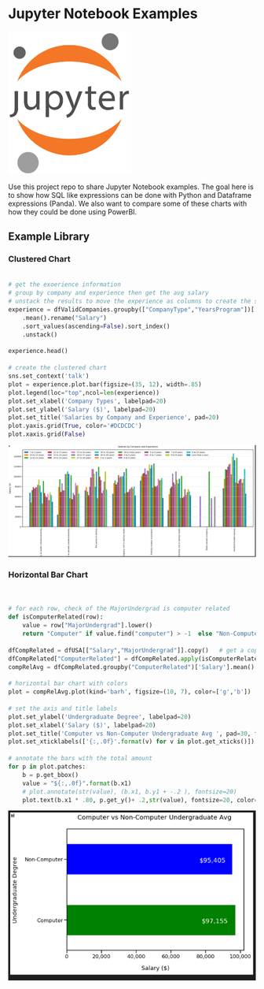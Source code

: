 # Jupyter Notebook Examples
<img src="jupyter.png" width="250px">
<p>
Use this project repo to share Jupyter Notebook examples. The goal here is to show how SQL like expressions can be done with Python and Dataframe expressions (Panda). We also want to compare some of these charts with how they could be done using PowerBI.

## Example Library

### Clustered Chart

```python

# get the exoerience information
# group by company and experience then get the avg salary
# unstack the results to move the experience as columns to create the series
experience = dfValidCompanies.groupby(["CompanyType","YearsProgram"])['Salary']
    .mean().rename("Salary")
    .sort_values(ascending=False).sort_index()
    .unstack()
    
experience.head()

# create the clustered chart
sns.set_context('talk')
plot = experience.plot.bar(figsize=(35, 12), width=.85)
plot.legend(loc="top",ncol=len(experience))
plot.set_xlabel('Company Types', labelpad=20)
plot.set_ylabel('Salary ($)', labelpad=20)
plot.set_title('Salaries by Company and Experience', pad=20)
plot.yaxis.grid(True, color='#DCDCDC')
plot.xaxis.grid(False)

```

<img src="ozkary-python-clustered-bar.png" alt="Clustered Chart">


### Horizontal Bar Chart

```python


# for each row, check of the MajorUndergrad is computer related
def isComputerRelated(row):
    value = row["MajorUndergrad"].lower()
    return "Computer" if value.find("computer") > -1  else "Non-Computer"

dfCompRelated = dfUSA[["Salary","MajorUndergrad"]].copy()   # get a copy of the dataframe and add the ComputerRelated column
dfCompRelated["ComputerRelated"] = dfCompRelated.apply(isComputerRelated, axis=1)  #apply a function call to each row
compRelAvg = dfCompRelated.groupby("ComputerRelated")['Salary'].mean().sort_values(ascending=False)  # get the avg for each category

# horizontal bar chart with colors
plot = compRelAvg.plot(kind='barh', figsize=(10, 7), color=['g','b'])

# set the axis and title labels
plot.set_ylabel('Undergraduate Degree', labelpad=20)
plot.set_xlabel('Salary ($)', labelpad=20)
plot.set_title('Computer vs Non-Computer Undergraduate Avg ', pad=30, fontsize=20)
plot.set_xticklabels(['{:,.0f}'.format(v) for v in plot.get_xticks()])  # format the x series

# annotate the bars with the total amount
for p in plot.patches:
    b = p.get_bbox()        
    value = "${:,.0f}".format(b.x1)
    # plot.annotate(str(value), (b.x1, b.y1 + -.2 ), fontsize=20)
    plot.text(b.x1 * .80, p.get_y()+ .2,str(value), fontsize=20, color='#ffffff')   # add a value at the end of the bar

```

<img src="ozkary-barh-degree-salary-compare.png" alt="Clustered Chart">